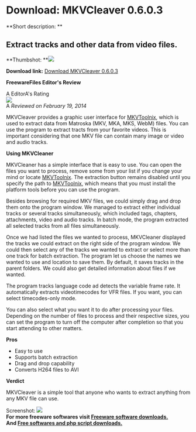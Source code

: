 # Download: MKVCleaver 0.6.0.3

**Short description: **

## Extract tracks and other data from video files.

  
**Thumbshot: **![](http://www.freewarefiles.com/screenshot/mkvcleaver_md.jpg)   
  
**Download link:** [Download MKVCleaver 0.6.0.3](http://freesoftwares.boysofts.com/MKVCleaver_program_97905.html)  
  

**FreewareFiles Editor's Review**  
  

A EditorA's Rating  
![](http://www.freewarefiles.com/images/rating/4.5.gif)  
A _Reviewed on February 19, 2014_  
  
MKVCleaver provides a graphic user interface for
[MKVToolnix](http://www.freewarefiles.com/MKVToolnix_program_46425.html),
which is used to extract data from Matroska (MKV, MKA, MKS, WebM) files. You
can use the program to extract tracts from your favorite videos. This is
important considering that one MKV file can contain many image or video and
audio tracks.

**Using MKVCleaner**

MKVCleaner has a simple interface that is easy to use. You can open the files
you want to process, remove some from your list if you change your mind or
locate
[MKVToolnix](http://www.freewarefiles.com/MKVToolnix_program_46425.html). The
extraction button remains disabled until you specify the path to
[MKVToolnix](http://www.freewarefiles.com/MKVToolnix_program_46425.html),
which means that you must install the platform tools before you can use the
program.

Besides browsing for required MKV files, we could simply drag and drop them
onto the program window. We managed to extract either individual tracks or
several tracks simultaneously, which included tags, chapters, attachments,
video and audio tracks. In batch mode, the program extracted all selected
tracks from all files simultaneously.

Once we had listed the files we wanted to process, MKVCleaner displayed the
tracks we could extract on the right side of the program window. We could then
select any of the tracks we wanted to extract or select more than one track
for batch extraction. The program let us choose the names we wanted to use and
location to save them. By default, it saves tracks in the parent folders. We
could also get detailed information about files if we wanted.

The program tracks language code ad detects the variable frame rate. It
automatically extracts videotimecodes for VFR files. If you want, you can
select timecodes-only mode.

You can also select what you want it to do after processing your files.
Depending on the number of files to process and their respective sizes, you
can set the program to turn off the computer after completion so that you
start attending to other matters.

**Pros**

  * Easy to use 
  * Supports batch extraction 
  * Drag and drop capability 
  * Converts H264 files to AVI 

**Verdict**

MKVCleaver is a simple tool that anyone who wants to extract anything from any
MKV file can use.

  
  
Screenshot: ![](http://www.freewarefiles.com/screenshot/mkvcleaver.jpg)  
**For more freeware softwares visit [Freeware software downloads.](http://freesoftwares.boysofts.com/)**   
**And [Free softwares and php script downloads.](http://www.boysofts.com/)**

